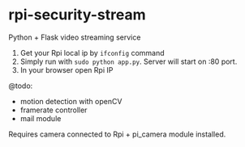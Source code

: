 # rpi-security-stream
Python + Flask video streaming service



1. Get your Rpi local ip by `ifconfig` command
2. Simply run with `sudo python app.py`. Server will start on :80 port.
3. In your browser open Rpi IP

@todo:
- motion detection with openCV
- framerate controller
- mail module

Requires camera connected to Rpi + pi_camera module installed.
